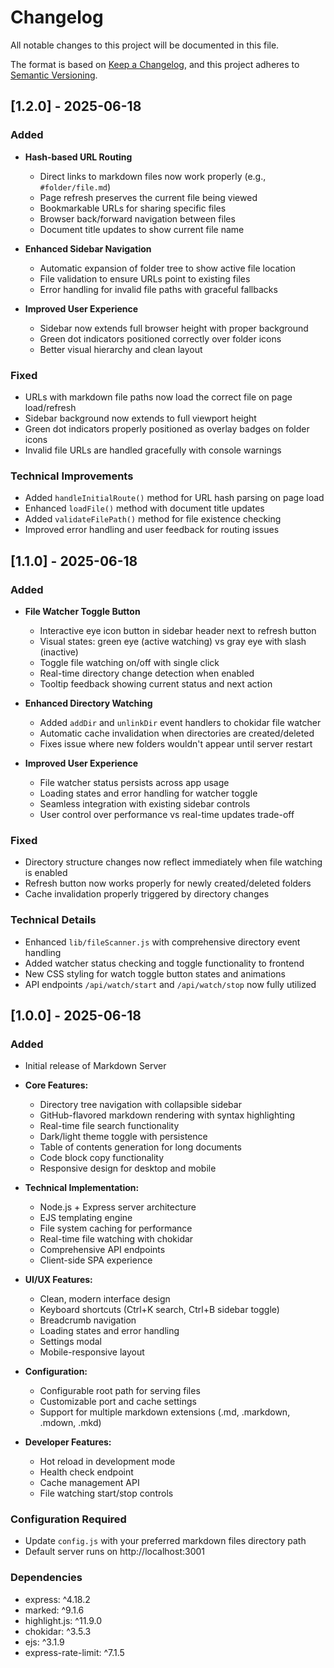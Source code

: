 # Changelog

All notable changes to this project will be documented in this file.

The format is based on [Keep a Changelog](https://keepachangelog.com/en/1.0.0/),
and this project adheres to [Semantic Versioning](https://semver.org/spec/v2.0.0.html).

## [1.2.0] - 2025-06-18

### Added
- **Hash-based URL Routing**
  - Direct links to markdown files now work properly (e.g., `#folder/file.md`)
  - Page refresh preserves the current file being viewed
  - Bookmarkable URLs for sharing specific files
  - Browser back/forward navigation between files
  - Document title updates to show current file name

- **Enhanced Sidebar Navigation**
  - Automatic expansion of folder tree to show active file location
  - File validation to ensure URLs point to existing files
  - Error handling for invalid file paths with graceful fallbacks

- **Improved User Experience**
  - Sidebar now extends full browser height with proper background
  - Green dot indicators positioned correctly over folder icons
  - Better visual hierarchy and clean layout

### Fixed
- URLs with markdown file paths now load the correct file on page load/refresh
- Sidebar background now extends to full viewport height
- Green dot indicators properly positioned as overlay badges on folder icons
- Invalid file URLs are handled gracefully with console warnings

### Technical Improvements
- Added `handleInitialRoute()` method for URL hash parsing on page load
- Enhanced `loadFile()` method with document title updates
- Added `validateFilePath()` method for file existence checking
- Improved error handling and user feedback for routing issues

## [1.1.0] - 2025-06-18

### Added
- **File Watcher Toggle Button**
  - Interactive eye icon button in sidebar header next to refresh button
  - Visual states: green eye (active watching) vs gray eye with slash (inactive)
  - Toggle file watching on/off with single click
  - Real-time directory change detection when enabled
  - Tooltip feedback showing current status and next action
  
- **Enhanced Directory Watching**
  - Added `addDir` and `unlinkDir` event handlers to chokidar file watcher
  - Automatic cache invalidation when directories are created/deleted
  - Fixes issue where new folders wouldn't appear until server restart
  
- **Improved User Experience**
  - File watcher status persists across app usage
  - Loading states and error handling for watcher toggle
  - Seamless integration with existing sidebar controls
  - User control over performance vs real-time updates trade-off

### Fixed
- Directory structure changes now reflect immediately when file watching is enabled
- Refresh button now works properly for newly created/deleted folders
- Cache invalidation properly triggered by directory changes

### Technical Details
- Enhanced `lib/fileScanner.js` with comprehensive directory event handling
- Added watcher status checking and toggle functionality to frontend
- New CSS styling for watch toggle button states and animations
- API endpoints `/api/watch/start` and `/api/watch/stop` now fully utilized

## [1.0.0] - 2025-06-18

### Added
- Initial release of Markdown Server
- **Core Features:**
  - Directory tree navigation with collapsible sidebar
  - GitHub-flavored markdown rendering with syntax highlighting
  - Real-time file search functionality
  - Dark/light theme toggle with persistence
  - Table of contents generation for long documents
  - Code block copy functionality
  - Responsive design for desktop and mobile
  
- **Technical Implementation:**
  - Node.js + Express server architecture
  - EJS templating engine
  - File system caching for performance
  - Real-time file watching with chokidar
  - Comprehensive API endpoints
  - Client-side SPA experience
  
- **UI/UX Features:**
  - Clean, modern interface design
  - Keyboard shortcuts (Ctrl+K search, Ctrl+B sidebar toggle)
  - Breadcrumb navigation
  - Loading states and error handling
  - Settings modal
  - Mobile-responsive layout
  
- **Configuration:**
  - Configurable root path for serving files
  - Customizable port and cache settings
  - Support for multiple markdown extensions (.md, .markdown, .mdown, .mkd)
  
- **Developer Features:**
  - Hot reload in development mode
  - Health check endpoint
  - Cache management API
  - File watching start/stop controls

### Configuration Required
- Update `config.js` with your preferred markdown files directory path
- Default server runs on http://localhost:3001

### Dependencies
- express: ^4.18.2
- marked: ^9.1.6  
- highlight.js: ^11.9.0
- chokidar: ^3.5.3
- ejs: ^3.1.9
- express-rate-limit: ^7.1.5